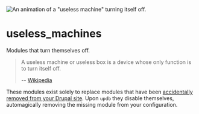 ![An animation of a "useless machine" turning itself off.](https://media.tenor.com/ZHRdOnvwCHgAAAAC/funny.gif)

# useless_machines
Modules that turn themselves off.

> A useless machine or useless box is a device whose only function is to turn itself off.
>
> -- [Wikipedia](https://en.wikipedia.org/wiki/Useless_machine)

These modules exist solely to replace modules that have been [accidentally removed from your Drupal site](https://www.drupal.org/docs/updating-drupal/troubleshooting-database-updates#s-manually-removing-a-missing-theme-or-module). Upon `updb` they disable themselves, automagically removing the missing module from your configuration.
